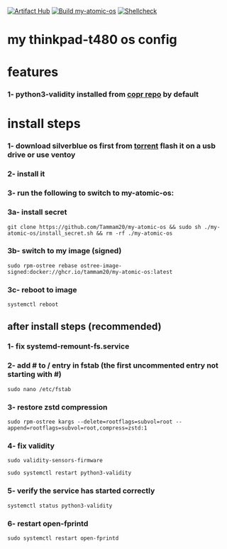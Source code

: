 [![Artifact Hub](https://img.shields.io/endpoint?url=https://artifacthub.io/badge/repository/my-atomic-os)](https://artifacthub.io/packages/container/my-atomic-os/my-atomic-os)
[![Build my-atomic-os](https://github.com/Tammam20/my-atomic-os/actions/workflows/build.yml/badge.svg)](https://github.com/Tammam20/my-atomic-os/actions/workflows/build.yml)
[![Shellcheck](https://github.com/Tammam20/my-atomic-os/actions/workflows/shellcheck.yml/badge.svg)](https://github.com/Tammam20/my-atomic-os/actions/workflows/shellcheck.yml)

# my thinkpad-t480 os config
# features

### 1- python3-validity installed from [copr repo](https://copr.fedorainfracloud.org/coprs/sneexy/python-validity/) by default

# install steps

### 1- download silverblue os first from [torrent](https://torrent.fedoraproject.org/) flash it on a usb drive or use ventoy  

### 2- install it

### 3- run the following to switch to my-atomic-os:

### 3a- install secret
```
git clone https://github.com/Tammam20/my-atomic-os && sudo sh ./my-atomic-os/install_secret.sh && rm -rf ./my-atomic-os
```

### 3b- switch to my image (signed)
```
sudo rpm-ostree rebase ostree-image-signed:docker://ghcr.io/tammam20/my-atomic-os:latest
```

### 3c- reboot to image
```
systemctl reboot
```

## after install steps (recommended)
### 1- fix systemd-remount-fs.service

### 2- add # to / entry in fstab (the first uncommented entry not starting with #)
```
sudo nano /etc/fstab
``` 

### 3- restore zstd compression
```
sudo rpm-ostree kargs --delete=rootflags=subvol=root --append=rootflags=subvol=root,compress=zstd:1
```


### 4- fix validity
```
sudo validity-sensors-firmware
```
```
sudo systemctl restart python3-validity
```

### 5- verify the service has started correctly
```
systemctl status python3-validity
```

### 6- restart open-fprintd
```
sudo systemctl restart open-fprintd
```
